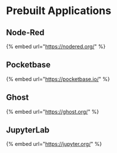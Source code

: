 # Prebuilt Applications

## Node-Red

{% embed url="https://nodered.org/" %}

## Pocketbase

{% embed url="https://pocketbase.io/" %}

## Ghost

{% embed url="https://ghost.org/" %}

## JupyterLab

{% embed url="https://jupyter.org/" %}

